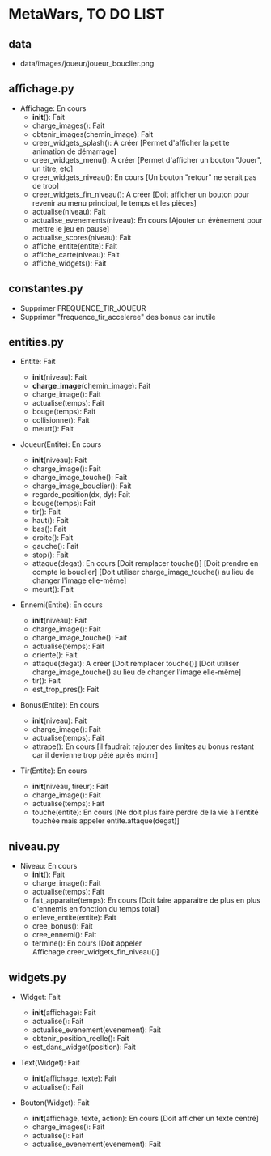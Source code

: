 # MetaWars, TO DO LIST

## data
- data/images/joueur/joueur_bouclier.png

## affichage.py
- Affichage: En cours
	* __init__(): Fait
	* charge_images(): Fait
	* obtenir_images(chemin_image): Fait
	* creer_widgets_splash(): A créer [Permet d'afficher la petite animation de démarrage]
	* creer_widgets_menu(): A créer [Permet d'afficher un bouton "Jouer", un titre, etc]
	* creer_widgets_niveau(): En cours [Un bouton "retour" ne serait pas de trop]
	* creer_widgets_fin_niveau(): A créer [Doit afficher un bouton pour revenir au menu principal, le temps et les pièces]
	* actualise(niveau): Fait
	* actualise_evenements(niveau): En cours [Ajouter un évènement pour mettre le jeu en pause]
	* actualise_scores(niveau): Fait
	* affiche_entite(entite): Fait
	* affiche_carte(niveau): Fait
	* affiche_widgets(): Fait

## constantes.py
- Supprimer FREQUENCE_TIR_JOUEUR
- Supprimer "frequence_tir_acceleree" des bonus car inutile

## entities.py
- Entite: Fait
	* __init__(niveau): Fait
	* __charge_image__(chemin_image): Fait
	* charge_image(): Fait
	* actualise(temps): Fait
	* bouge(temps): Fait
	* collisionne(): Fait
	* meurt(): Fait

- Joueur(Entite): En cours
	* __init__(niveau): Fait
	* charge_image(): Fait
	* charge_image_touche(): Fait
	* charge_image_bouclier(): Fait
	* regarde_position(dx, dy): Fait
	* bouge(temps): Fait
	* tir(): Fait
	* haut(): Fait
	* bas(): Fait
	* droite(): Fait
	* gauche(): Fait
	* stop(): Fait
	* attaque(degat): En cours [Doit remplacer touche()]
		[Doit prendre en compte le bouclier]
		[Doit utiliser charge_image_touche() au lieu de changer l'image elle-même]
	* meurt(): Fait

- Ennemi(Entite): En cours
	* __init__(niveau): Fait
	* charge_image(): Fait
	* charge_image_touche(): Fait
	* actualise(temps): Fait
	* oriente(): Fait
	* attaque(degat): A créer [Doit remplacer touche()]
		[Doit utiliser charge_image_touche() au lieu de changer l'image elle-même]
	* tir(): Fait
	* est_trop_pres(): Fait

- Bonus(Entite): En cours
	* __init__(niveau): Fait
	* charge_image(): Fait
	* actualise(temps): Fait
	* attrape(): En cours [il faudrait rajouter des limites au bonus restant car il devienne trop pété après mdrrr]

- Tir(Entite): En cours
	* __init__(niveau, tireur): Fait
	* charge_image(): Fait
	* actualise(temps): Fait
	* touche(entite): En cours [Ne doit plus faire perdre de la vie à l'entité touchée mais appeler entite.attaque(degat)]

## niveau.py
- Niveau: En cours
	* __init__(): Fait
	* charge_image(): Fait
	* actualise(temps): Fait
	* fait_apparaite(temps): En cours [Doit faire apparaitre de plus en plus d'ennemis en fonction du temps total]
	* enleve_entite(entite): Fait
	* cree_bonus(): Fait
	* cree_ennemi(): Fait
	* termine(): En cours [Doit appeler Affichage.creer_widgets_fin_niveau()]

## widgets.py
- Widget: Fait
	* __init__(affichage): Fait
	* actualise(): Fait
	* actualise_evenement(evenement): Fait
	* obtenir_position_reelle(): Fait
	* est_dans_widget(position): Fait

- Text(Widget): Fait
	* __init__(affichage, texte): Fait
	* actualise(): Fait

- Bouton(Widget): Fait
	* __init__(affichage, texte, action): En cours [Doit afficher un texte centré]
	* charge_images(): Fait
	* actualise(): Fait
	* actualise_evenement(evenement): Fait